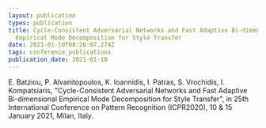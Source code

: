```yaml
---
layout: publication
types: publication
title: Cycle-Consistent Adversarial Networks and Fast Adaptive Bi-dimensional
  Empirical Mode Decomposition for Style Transfer
date: 2021-01-10T08:20:07.274Z
tags: conference_publications
publication_date: 2021-01-10
---
```

E. Batziou, P. Alvanitopoulos, K. Ioannidis, I. Patras, S. Vrochidis, I. Kompatsiaris, "Cycle-Consistent Adversarial Networks and Fast Adaptive Bi-dimensional Empirical Mode Decomposition for Style Transfer", in 25th International Conference on Pattern Recognition (ICPR2020), 10 & 15 January 2021, Milan, Italy.